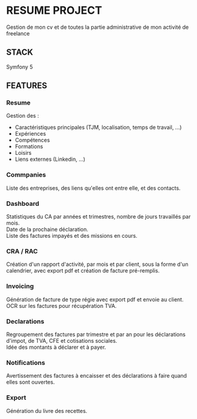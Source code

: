 # RESUME PROJECT

Gestion de mon cv et de toutes la partie administrative de mon activité de freelance  

## STACK

Symfony 5  

## FEATURES

### Resume

Gestion des :
- Caractéristiques principales (TJM, localisation, temps de travail, ...)
- Expériences
- Compétences
- Formations
- Loisirs
- Liens externes (Linkedin, ...)

### Commpanies

Liste des entreprises, des liens qu'elles ont entre elle, et des contacts.  

### Dashboard

Statistiques du CA par années et trimestres, nombre de jours travaillés par mois.  
Date de la prochaine déclaration.  
Liste des factures impayés et des missions en cours.  

### CRA / RAC

Création d'un rapport d'activité, par mois et par client, sous la forme d'un calendrier, avec export pdf et création de facture pré-remplis.  

### Invoicing

Génération de facture de type régie avec export pdf et envoie au client.  
OCR sur les factures pour récupération TVA.  

### Declarations

Regroupement des factures par trimestre et par an pour les déclarations d'impot, de TVA, CFE et cotisations sociales.  
Idée des montants à déclarer et à payer.  

### Notifications

Avertissement des factures à encaisser et des déclarations à faire quand elles sont ouvertes.  

### Export

Génération du livre des recettes.  
